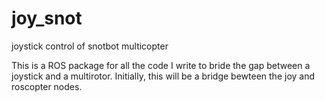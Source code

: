 # joy_snot
joystick control of snotbot multicopter

This is a ROS package for all the code I write to bride the gap between a joystick and a multirotor. Initially, this will be a bridge bewteen the joy and roscopter nodes.
